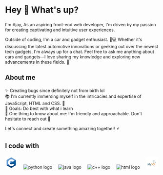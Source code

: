 <h1 align="left">Hey 👋 What's up?</h1>

###

<p align="left">I'm Ajay, As an aspiring front-end web developer, I'm driven by my passion for creating captivating and intuitive user experiences. 

Outside of coding, I'm a car and gadget enthusiast. 🚗💻 Whether it's discussing the latest automotive innovations or geeking out over the newest tech gadgets, I'm always up for a chat. Feel free to ask me anything about cars and gadgets—I love sharing my knowledge and exploring new advancements in these fields. 💬
</p>

###

<h2 align="left">About me</h2>

###

<p align="left">✨ Creating bugs since definitely not from birth lol <br>📚 I'm currently immersing myself in the intricacies and expertise of JavaScript, HTML and CSS. 🌱<br>🎯 Goals: Do best with what i learn<br>🎲 One thing to know about me: I'm friendly and approachable. Don't hesitate to reach out 🤗
</p>
<p align="left">Let's connect and create something amazing together! ⚡
</p>

###

<h2 align="left">I code with</h2>

###

<div align="left">
  <img src="https://raw.githubusercontent.com/github/explore/f3e22f0dca2be955676bc70d6214b95b13354ee8/topics/c/c.png" height="40" alt="c logo"  />
  <img width="12" />
  <img src="https://banner2.cleanpng.com/20180505/fjw/kisspng-programming-language-python-github-inc-czech-repu-5aee3f21086b96.2186135215255631690345.jpg" height="40" alt="python logo"  />
  <img width="12" />
  <img src="https://upload.wikimedia.org/wikipedia/en/thumb/3/30/Java_programming_language_logo.svg/300px-Java_programming_language_logo.svg.png" height="40" alt="java logo"  />
  <img width="12" />
  <img src="https://raw.githubusercontent.com/isocpp/logos/master/cpp_logo.png" height="40" alt="c++ logo"  />
  <img width="12" />
 <img src="https://raw.githubusercontent.com/gist/tracend/3798496/raw/640a549782e952bdbe31fbb41f819fa96240de42/HTML5_SF.svg" height="40" alt="html logo"  />
  <img width="12" />
  <img src="https://raw.githubusercontent.com/github/explore/80688e429a7d4ef2fca1e82350fe8e3517d3494d/topics/mysql/mysql.png" height="40" alt="mysql logo"  />
  <img width="12" />
</div>

###
